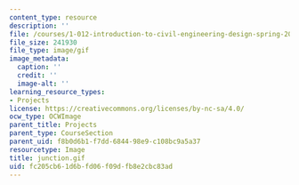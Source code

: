 ```yaml
---
content_type: resource
description: ''
file: /courses/1-012-introduction-to-civil-engineering-design-spring-2002/fc205cb61d6bfd06f09dfb8e2cbc83ad_junction.gif
file_size: 241930
file_type: image/gif
image_metadata:
  caption: ''
  credit: ''
  image-alt: ''
learning_resource_types:
- Projects
license: https://creativecommons.org/licenses/by-nc-sa/4.0/
ocw_type: OCWImage
parent_title: Projects
parent_type: CourseSection
parent_uid: f8b0d6b1-f7dd-6844-98e9-c108bc9a5a37
resourcetype: Image
title: junction.gif
uid: fc205cb6-1d6b-fd06-f09d-fb8e2cbc83ad
---
```

